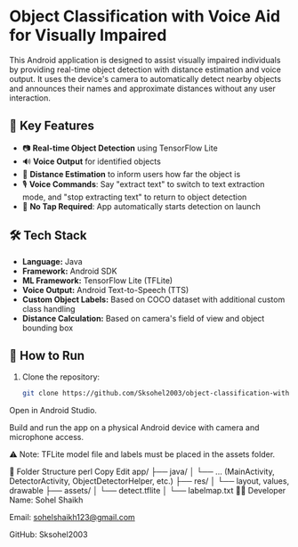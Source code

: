 # Object Classification with Voice Aid for Visually Impaired

This Android application is designed to assist visually impaired individuals by providing real-time object detection with distance estimation and voice output. It uses the device's camera to automatically detect nearby objects and announces their names and approximate distances without any user interaction.

## 🧠 Key Features

- 📷 **Real-time Object Detection** using TensorFlow Lite
- 🔊 **Voice Output** for identified objects
- 📏 **Distance Estimation** to inform users how far the object is
- 🎙️ **Voice Commands**: Say "extract text" to switch to text extraction mode, and "stop extracting text" to return to object detection
- 🚫 **No Tap Required**: App automatically starts detection on launch

## 🛠️ Tech Stack

- **Language:** Java
- **Framework:** Android SDK
- **ML Framework:** TensorFlow Lite (TFLite)
- **Voice Output:** Android Text-to-Speech (TTS)
- **Custom Object Labels:** Based on COCO dataset with additional custom class handling
- **Distance Calculation:** Based on camera's field of view and object bounding box

## 🚀 How to Run

1. Clone the repository:
   ```bash
   git clone https://github.com/Sksohel2003/object-classification-with-voice-aid-for-visually-impaired.git
Open in Android Studio.

Build and run the app on a physical Android device with camera and microphone access.

⚠️ Note: TFLite model file and labels must be placed in the assets folder.

📁 Folder Structure
perl
Copy
Edit
app/
├── java/
│   └── ... (MainActivity, DetectorActivity, ObjectDetectorHelper, etc.)
├── res/
│   └── layout, values, drawable
├── assets/
│   └── detect.tflite
│   └── labelmap.txt
👨‍💻 Developer
Name: Sohel Shaikh

Email: sohelshaikh123@gmail.com

GitHub: Sksohel2003
